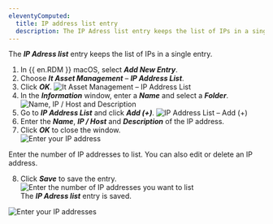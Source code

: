 ```yaml
---
eleventyComputed:
  title: IP address list entry
  description: The IP Adress list entry keeps the list of IPs in a single entry.
---
```

The ***IP Adress list*** entry keeps the list of IPs in a single entry.

1. In {{ en.RDM }} macOS, select ***Add New Entry***.
1. Choose ***It Asset Management*** – ***IP Address List***.
1. Click ***OK***.
![It Asset Management – IP Address List](https://webdevolutions.blob.core.windows.net/docs/en/rdm/mac/RDMMac6050.png) 
1. In the ***Information*** window, enter a ***Name*** and select a ***Folder***.
![Name, IP / Host and Description](https://webdevolutions.blob.core.windows.net/docs/en/rdm/mac/RDMMac6051.png)   
1. Go to ***IP Address List*** and click ***Add (+)***.
![IP Address List – Add (+)](https://webdevolutions.blob.core.windows.net/docs/en/rdm/mac/RDMMac6052.png)  
1. Enter the ***Name***, ***IP / Host*** and ***Description*** of the IP address.
1. Click ***OK*** to close the window.  
![Enter your IP address](https://webdevolutions.blob.core.windows.net/docs/en/rdm/mac/RDMMac6054.png) 

Enter the number of IP addresses to list. You can also edit or delete an IP address.  

8. Click ***Save*** to save the entry.  
![Enter the number of IP addresses you want to list](https://webdevolutions.blob.core.windows.net/docs/en/rdm/mac/RDMMac6053.png)   
The ***IP Adress list*** entry is saved.


![Enter your IP addresses](https://webdevolutions.blob.core.windows.net/docs/en/rdm/mac/RDMMac6055.png)  